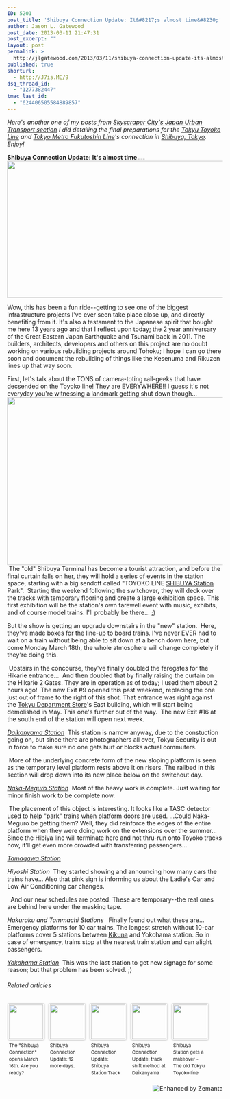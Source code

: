 ```yaml
---
ID: 5201
post_title: 'Shibuya Connection Update: It&#8217;s almost time&#8230;'
author: Jason L. Gatewood
post_date: 2013-03-11 21:47:31
post_excerpt: ""
layout: post
permalink: >
  http://jlgatewood.com/2013/03/11/shibuya-connection-update-its-almost-time/
published: true
shorturl:
  - http://J7is.ME/9
dsq_thread_id:
  - "1277382447"
tmac_last_id:
  - "624406505584889857"
---
```

<em>Here's another one of my posts from <a href="http://www.skyscrapercity.com/showpost.php?p=101124883&amp;postcount=1432">Skyscraper City's Japan Urban Transport section</a> I did detailing the final preparations for the <a class="zem_slink" title="Tōkyū Tōyoko Line" href="http://en.wikipedia.org/wiki/T%C5%8Dky%C5%AB_T%C5%8Dyoko_Line" rel="wikipedia" target="_blank">Tokyu Toyoko Line</a> and <a class="zem_slink" title="Tokyo Metro Fukutoshin Line" href="http://en.wikipedia.org/wiki/Tokyo_Metro_Fukutoshin_Line" rel="wikipedia" target="_blank">Tokyo Metro Fukutoshin Line</a>'s connection in <a class="zem_slink" title="Shibuya, Tokyo" href="http://maps.google.com/maps?ll=35.6640361111,139.698211111&amp;spn=0.1,0.1&amp;q=35.6640361111,139.698211111 (Shibuya%2C%20Tokyo)&amp;t=h" rel="geolocation" target="_blank">Shibuya, Tokyo</a>. Enjoy!</em>

<strong>Shibuya Connection Update: It's almost time....</strong>
<a href="http://jlgatewood.com.previewdns.com/wp-content/uploads/2013/03/PIC0001141.jpg"><img src="http://jlgatewood.com.previewdns.com/wp-content/uploads/2013/03/PIC0001141.jpg" alt="" width="1161" height="319" /></a>
<!--more-->Wow, this has been a fun ride--getting to see one of the biggest infrastructure projects I've ever seen take place close up, and directly benefiting from it. It's also a testament to the Japanese spirit that bought me here 13 years ago and that I reflect upon today; the 2 year anniversary of the Great Eastern Japan Earthquake and Tsunami back in 2011. The builders, architects, developers and others on this project are no doubt working on various rebuilding projects around Tohoku; I hope I can go there soon and document the rebuilding of things like the Kesenuma and Rikuzen lines up that way soon.

First, let's talk about the TONS of camera-toting rail-geeks that have decsended on the Toyoko line! They are EVERYWHERE!! I guess it's not everyday you're witnessing a landmark getting shut down though...
<img src="http://jlgatewood.com.previewdns.com/wp-content/uploads/2013/03/PIC000121.jpg" alt="" width="697" height="392" />
<img src="http://jlgatewood.com.previewdns.com/wp-content/uploads/2013/03/IMG_20130309_120700.jpg" alt="" />
The "old" Shibuya Terminal has become a tourist attraction, and before the final curtain falls on her, they will hold a series of events in the station space, starting with a big sendoff called "TOYOKO LINE <a class="zem_slink" title="Shibuya Station" href="http://maps.google.com/maps?ll=35.658514,139.70133&amp;spn=0.01,0.01&amp;q=35.658514,139.70133 (Shibuya%20Station)&amp;t=h" rel="geolocation" target="_blank">SHIBUYA Station</a> Park".
<img src="http://jlgatewood.com.previewdns.com/wp-content/uploads/2013/03/utS8CUp.jpg" alt="" />
Starting the weekend following the switchover, they will deck over the tracks with temporary flooring and create a large exhibition space. This first exhibition will be the station's own farewell event with music, exhibits, and of course model trains. I'll probably be there... ;)

But the show is getting an upgrade downstairs in the "new" station.
<img src="http://jlgatewood.com.previewdns.com/wp-content/uploads/2013/03/2013-03-10T184635-61bee.jpgca2" alt="" />
Here, they've made boxes for the line-up to board trains. I've never EVER had to wait on a train without being able to sit down at a bench down here, but come Monday March 18th, the whole atmosphere will change completely if they're doing this.

<img src="http://jlgatewood.com.previewdns.com/wp-content/uploads/2013/03/2013-03-10T184635-ee1f5.jpgca2" alt="" />
Upstairs in the concourse, they've finally doubled the faregates for the Hikarie entrance...

<img src="http://jlgatewood.com.previewdns.com/wp-content/uploads/2013/03/2013-03-10T184636-008f2.jpgca2" alt="" />
And then doubled that by finally raising the curtain on the Hikarie 2 Gates. They are in operation as of today; I used them about 2 hours ago!

<img src="http://jlgatewood.com.previewdns.com/wp-content/uploads/2013/03/2013-03-10T184638-8d237.jpgca2" alt="" />
The new Exit #9 opened this past weekend, replacing the one just out of frame to the right of this shot. That entrance was right against the <a class="zem_slink" title="Tokyu Department Store" href="http://en.wikipedia.org/wiki/Tokyu_Department_Store" rel="wikipedia" target="_blank">Tokyu Department Store</a>'s East building, which will start being demolished in May. This one's further out of the way.

<img src="http://jlgatewood.com.previewdns.com/wp-content/uploads/2013/03/2013-03-10T184641-27102.jpgca2" alt="" />
The new Exit #16 at the south end of the station will open next week.

<em><a class="zem_slink" title="Daikan-yama Station" href="http://maps.google.com/maps?ll=35.648038,139.703205&amp;spn=0.01,0.01&amp;q=35.648038,139.703205 (Daikan-yama%20Station)&amp;t=h" rel="geolocation" target="_blank">Daikanyama Station</a></em>
<img src="http://jlgatewood.com.previewdns.com/wp-content/uploads/2013/03/2013-03-10T184643-a4627.jpgca2" alt="" />
This station is narrow anyway, due to the constuction going on, but since there are photographers all over, Tokyu Security is out in force to make sure no one gets hurt or blocks actual commuters.

<img src="http://jlgatewood.com.previewdns.com/wp-content/uploads/2013/03/2013-03-10T184643-cf8ab.jpgca2" alt="" />
More of the underlying concrete form of the new sloping platform is seen as the temporary level platform rests above it on risers. The railbed in this section will drop down into its new place below on the switchout day.

<em><a class="zem_slink" title="Naka-Meguro Station" href="http://maps.google.com/maps?ll=35.6443063,139.6991873&amp;spn=0.01,0.01&amp;q=35.6443063,139.6991873 (Naka-Meguro%20Station)&amp;t=h" rel="geolocation" target="_blank">Naka-Meguro Station</a></em>
<img src="http://jlgatewood.com.previewdns.com/wp-content/uploads/2013/03/2013-03-10T184644-63ee3.jpgca2" alt="" />
Most of the heavy work is complete. Just waiting for minor finish work to be complete now.

<img src="http://jlgatewood.com.previewdns.com/wp-content/uploads/2013/03/2013-03-10T184648-18edb.jpgca3" alt="" />
The placement of this object is interesting. It looks like a TASC detector used to help "park" trains when platform doors are used. ...Could Naka-Meguro be getting them? Well, they did reinforce the edges of the entire platform when they were doing work on the extensions over the summer... Since the Hibiya line will terminate here and not thru-run onto Toyoko tracks now, it'll get even more crowded with transferring passengers...

<em><a class="zem_slink" title="Tamagawa Station (Tokyo)" href="http://maps.google.com/maps?ll=35.589765,139.66883&amp;spn=0.01,0.01&amp;q=35.589765,139.66883 (Tamagawa%20Station%20%28Tokyo%29)&amp;t=h" rel="geolocation" target="_blank">Tamagawa Station</a></em>
<img src="http://jlgatewood.com.previewdns.com/wp-content/uploads/2013/03/2013-03-10T184658-f568e.jpgca2" alt="" />

<em>Hiyoshi Station</em>
<img src="http://jlgatewood.com.previewdns.com/wp-content/uploads/2013/03/PIC000119.jpg" alt="" />
They started showing and announcing how many cars the trains have... Also that pink sign is informing us about the Ladie's Car and Low Air Conditioning car changes.

<img src="http://jlgatewood.com.previewdns.com/wp-content/uploads/2013/03/PIC000117.jpg" alt="" />
<img src="http://jlgatewood.com.previewdns.com/wp-content/uploads/2013/03/PIC000118.jpg" alt="" />
And our new schedules are posted. These are temporary--the real ones are behind here under the masking tape.

<em>Hakuraku and Tammachi Stations</em>
<img src="http://jlgatewood.com.previewdns.com/wp-content/uploads/2013/03/2013-03-10T184702-4b215.jpgca2" alt="" />
<img src="http://jlgatewood.com.previewdns.com/wp-content/uploads/2013/03/2013-03-10T184703-20663.jpgca2" alt="" />
Finally found out what these are... Emergency platforms for 10 car trains. The longest stretch without 10-car platforms cover 5 stations between <a class="zem_slink" title="Kikuna Station" href="http://maps.google.com/maps?ll=35.5097222222,139.631388889&amp;spn=0.01,0.01&amp;q=35.5097222222,139.631388889 (Kikuna%20Station)&amp;t=h" rel="geolocation" target="_blank">Kikuna</a> and Yokohama station. So in case of emergency, trains stop at the nearest train station and can alight passengers.

<em><a class="zem_slink" title="Yokohama Station" href="http://en.wikipedia.org/wiki/Yokohama_Station" rel="wikipedia" target="_blank">Yokohama Station</a></em>
<img src="http://jlgatewood.com.previewdns.com/wp-content/uploads/2013/03/2013-03-10T184703-f83dc.jpgca3" alt="" />
This was the last station to get new signage for some reason; but that problem has been solved. ;)
<h6 class="zemanta-related-title" style="font-size: 1em;">Related articles</h6>
<ul class="zemanta-article-ul zemanta-article-ul-image" style="margin: 0; padding: 0; overflow: hidden;">
	<li class="zemanta-article-ul-li-image zemanta-article-ul-li" style="padding: 0; background: none; list-style: none; display: block; float: left; vertical-align: top; text-align: left; width: 84px; font-size: 11px; margin: 2px 10px 10px 2px;"><a style="box-shadow: 0px 0px 4px #999; padding: 2px; display: block; border-radius: 2px; text-decoration: none;" href="http://jlgatewood.com.previewdns.com/2013/02/04/shibuya-connection/" target="_blank"><img style="padding: 0; margin: 0; border: 0; display: block; width: 80px; max-width: 100%;" src="http://jlgatewood.com.previewdns.com/wp-content/uploads/2013/03/142713484_80_803.jpg" alt="" /></a><a style="display: block; overflow: hidden; text-decoration: none; line-height: 12pt; height: 80px; padding: 5px 2px 0 2px;" href="http://jlgatewood.com.previewdns.com/2013/02/04/shibuya-connection/" target="_blank">The "Shibuya Connection" opens March 16th. Are you ready?</a></li>
	<li class="zemanta-article-ul-li-image zemanta-article-ul-li" style="padding: 0; background: none; list-style: none; display: block; float: left; vertical-align: top; text-align: left; width: 84px; font-size: 11px; margin: 2px 10px 10px 2px;"><a style="box-shadow: 0px 0px 4px #999; padding: 2px; display: block; border-radius: 2px; text-decoration: none;" href="http://jlgatewood.com.previewdns.com/2013/03/03/shibuya-connection-update-12-more-days/" target="_blank"><img style="padding: 0; margin: 0; border: 0; display: block; width: 80px; max-width: 100%;" src="http://jlgatewood.com.previewdns.com/wp-content/uploads/2013/03/149316243_80_801.jpg" alt="" /></a><a style="display: block; overflow: hidden; text-decoration: none; line-height: 12pt; height: 80px; padding: 5px 2px 0 2px;" href="http://jlgatewood.com.previewdns.com/2013/03/03/shibuya-connection-update-12-more-days/" target="_blank">Shibuya Connection Update: 12 more days.</a></li>
	<li class="zemanta-article-ul-li-image zemanta-article-ul-li" style="padding: 0; background: none; list-style: none; display: block; float: left; vertical-align: top; text-align: left; width: 84px; font-size: 11px; margin: 2px 10px 10px 2px;"><a style="box-shadow: 0px 0px 4px #999; padding: 2px; display: block; border-radius: 2px; text-decoration: none;" href="http://jlgatewood.com.previewdns.com/2013/03/08/shibuya-connection-update-shibuya-station-track-layout-plan/" target="_blank"><img style="padding: 0; margin: 0; border: 0; display: block; width: 80px; max-width: 100%;" src="http://jlgatewood.com.previewdns.com/wp-content/uploads/2013/03/150604822_80_80.jpg" alt="" /></a><a style="display: block; overflow: hidden; text-decoration: none; line-height: 12pt; height: 80px; padding: 5px 2px 0 2px;" href="http://jlgatewood.com.previewdns.com/2013/03/08/shibuya-connection-update-shibuya-station-track-layout-plan/" target="_blank">Shibuya Connection Update: Shibuya Station Track Layout Plan</a></li>
	<li class="zemanta-article-ul-li-image zemanta-article-ul-li" style="padding: 0; background: none; list-style: none; display: block; float: left; vertical-align: top; text-align: left; width: 84px; font-size: 11px; margin: 2px 10px 10px 2px;"><a style="box-shadow: 0px 0px 4px #999; padding: 2px; display: block; border-radius: 2px; text-decoration: none;" href="http://jlgatewood.com.previewdns.com/2013/03/15/shibuya-connection-update-track-shift-method-at-daikanyama-station/" target="_blank"><img style="padding: 0; margin: 0; border: 0; display: block; width: 80px; max-width: 100%;" src="http://jlgatewood.com.previewdns.com/wp-content/uploads/2013/03/152535611_80_80.jpg" alt="" /></a><a style="display: block; overflow: hidden; text-decoration: none; line-height: 12pt; height: 80px; padding: 5px 2px 0 2px;" href="http://jlgatewood.com.previewdns.com/2013/03/15/shibuya-connection-update-track-shift-method-at-daikanyama-station/" target="_blank">Shibuya Connection Update: track shift method at Daikanyama station</a></li>
	<li class="zemanta-article-ul-li-image zemanta-article-ul-li" style="padding: 0; background: none; list-style: none; display: block; float: left; vertical-align: top; text-align: left; width: 84px; font-size: 11px; margin: 2px 10px 10px 2px;"><a style="box-shadow: 0px 0px 4px #999; padding: 2px; display: block; border-radius: 2px; text-decoration: none;" href="http://en.akihabaranews.com/127008/langues/en/shibuya-station-gets-a-makeover-the-old-tokyu-toyoko-line-terminal-at-shibuya-station-closes-its-doors-after-86-years" target="_blank"><img style="padding: 0; margin: 0; border: 0; display: block; width: 80px; max-width: 100%;" src="http://jlgatewood.com.previewdns.com/wp-content/uploads/2013/03/153170283_80_80.jpg" alt="" /></a><a style="display: block; overflow: hidden; text-decoration: none; line-height: 12pt; height: 80px; padding: 5px 2px 0 2px;" href="http://en.akihabaranews.com/127008/langues/en/shibuya-station-gets-a-makeover-the-old-tokyu-toyoko-line-terminal-at-shibuya-station-closes-its-doors-after-86-years" target="_blank">Shibuya Station gets a makeover - The old Tokyu Toyoko line terminal at Shibuya Station closes its doors after 86 years</a></li>
</ul>
<div class="zemanta-pixie" style="margin-top: 10px; height: 15px;"><a class="zemanta-pixie-a" title="Enhanced by Zemanta" href="http://www.zemanta.com/?px"><img class="zemanta-pixie-img" style="border: none; float: right;" src="http://img.zemanta.com/zemified_h.png?x-id=16b91182-dd3a-436a-87ba-ab1b318b89fd" alt="Enhanced by Zemanta" /></a></div>
